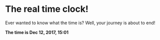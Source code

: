# The real time clock!

Ever wanted to know what the time is? Well, your journey is about to end!

**The time is Dec 12, 2017, 15:01**